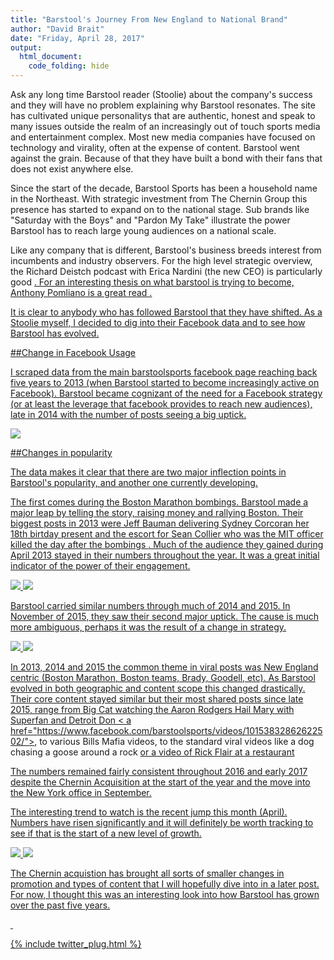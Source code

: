 ```yaml
---
title: "Barstool's Journey From New England to National Brand"
author: "David Brait"
date: "Friday, April 28, 2017"
output: 
  html_document:
    code_folding: hide
---
```


Ask any long time Barstool reader (Stoolie) about the company's success and they will have no problem explaining why Barstool resonates.  The site has cultivated unique personalitys that are authentic, honest and speak to many issues outside the realm of an increasingly out of touch sports media and entertainment complex.  Most new media companies have focused on technology and virality, often at the expense of content. Barstool went against the grain.  Because of that they have built a bond with their fans that does not exist anywhere else.

Since the start of the decade, Barstool Sports has been a household name in the Northeast.  With strategic investment from The Chernin Group this presence has started to expand on to the national stage. Sub brands like "Saturday with the Boys" and "Pardon My Take" illustrate the power Barstool has to reach large young audiences on a national scale.

Like any company that is different, Barstool's business breeds interest from incumbents and industry observers. For the high level strategic overview, the Richard Deistch podcast with Erica Nardini (the new CEO) is particularly good <a href="https://www.facebook.com/RichardDeitsch/posts/1328831270511252">.  For an interesting thesis on what barstool is trying to become, Anthony Pomliano is a great read <a href="https://medium.com/@apompliano/dave-portnoy-and-barstool-sports-secret-billion-dollar-plan-bb002ba429a7">.  

It is clear to anybody who has followed Barstool that they have shifted.  As a Stoolie myself, I decided to dig into their Facebook data and to see how Barstool has evolved.

##Change in Facebook Usage

I scraped data from the main barstoolsports facebook page reaching back five years to 2013 (when Barstool started to become increasingly active on Facebook).  Barstool became cognizant of the need for a Facebook strategy (or at least the leverage that facebook provides to reach new audiences), late in 2014 with the number of posts seeing a big uptick.

<img src="img/2013-present.png">

##Changes in popularity

The data makes it clear that there are two major inflection points in Barstool's popularity, and another one currently developing.

The first comes during the Boston Marathon bombings.  Barstool made a major leap by telling the story, raising money and rallying Boston.  Their biggest posts in 2013 were Jeff Bauman delivering Sydney Corcoran her 18th birtday present <a href="https://www.facebook.com/barstoolsports/photos/a.352575592501.188647.348156187501/10151640240762502/?type=3&theater"> and the escort for Sean Collier who was the MIT officer killed the day after the bombings <a href="https://www.facebook.com/barstoolsports/photos/a.352575592501.188647.348156187501/10151635290102502/?type=3&theater">.  Much of the audience they gained during April 2013 stayed in their numbers throughout the year.  It was a great initial indicator of the power of their engagement.  

<img src ="img/avg_shares_2013.png">
<img src="img/med_shares_2013.png">

Barstool carried similar numbers through much of 2014 and 2015.  In November of 2015, they saw their second major uptick.  The cause is much more ambiguous, perhaps it was the result of a change in strategy. 

<img src="img/med_shares_2015.png">
<img src="img/avg_shares_2015.png">

In 2013, 2014 and 2015 the common theme in viral posts was New England centric (Boston Marathon, Boston teams, Brady, Goodell, etc).  As Barstool evolved in both geographic and content scope this changed drastically.  Their core content stayed similar but their most shared posts since late 2015, range from Big Cat watching the Aaron Rodgers Hail Mary with Superfan and Detroit Don < a href="https://www.facebook.com/barstoolsports/videos/10153832862622502/">, to various Bills Mafia videos, to the standard viral videos like  a dog chasing a goose around a rock <a href="https://www.facebook.com/barstoolsports/videos/10154656453582502/"> or a video of Rick Flair at a restaurant <a href="https://www.facebook.com/barstoolsports/videos/10154574992232502/">

The numbers remained fairly consistent throughout 2016 and early 2017 despite the Chernin Acquisition at the start of the year and the move into the New York office in September.

The interesting trend to watch is the recent jump this month (April).  Numbers have risen significantly and it will definitely be worth tracking to see if that is the start of a new level of growth.

<img src="img/avg_shares_1617.png">
<img src="img/med_shares_1617.png">

The Chernin acquistion has brought all sorts of smaller changes in promotion and types of content that I will hopefully dive into in a later post.  For now, I thought this was an interesting look into how Barstool has grown over the past five years.

&nbsp;

{% include twitter_plug.html %}
